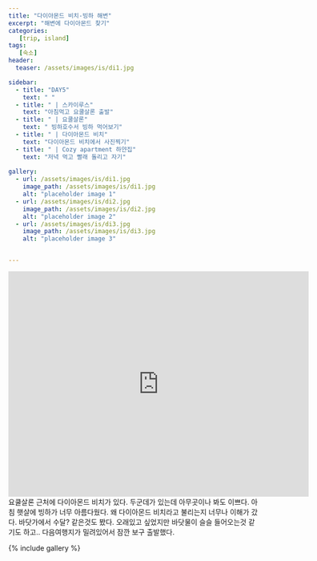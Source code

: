 ```yaml
---
title: "다이아몬드 비치-빙하 해변"
excerpt: "해변에 다이아몬드 찾기"
categories:
   [trip, island]
tags:
   [숙소]
header:
  teaser: /assets/images/is/di1.jpg

sidebar:
  - title: "DAY5"
    text: " "
  - title: " | 스카이루스"
    text: "아침먹고 요쿨살론 출발"
  - title: " | 요쿨살론"
    text: " 빙하호수서 빙하 먹어보기"
  - title: " | 다이아몬드 비치"
    text: "다이아몬드 비치에서 사진찍기"
  - title: " | Cozy apartment 하얀집"
    text: "저녁 먹고 빨래 돌리고 자기"
    
gallery:
  - url: /assets/images/is/di1.jpg
    image_path: /assets/images/is/di1.jpg
    alt: "placeholder image 1"
  - url: /assets/images/is/di2.jpg
    image_path: /assets/images/is/di2.jpg
    alt: "placeholder image 2"
  - url: /assets/images/is/di3.jpg
    image_path: /assets/images/is/di3.jpg
    alt: "placeholder image 3"


---
```


<iframe src="https://www.google.com/maps/embed?pb=!1m28!1m12!1m3!1d27922.851606798467!2d-16.238738811508505!3d64.06138569045821!2m3!1f0!2f0!3f0!3m2!1i1024!2i768!4f13.1!4m13!3e0!4m5!1s0x48cfd6ecd73a3819%3A0xcd05c959e10146a9!2zSsO2a3Vsc8OhcmzDs24sIOyVhOydtOyKrOuegOuTnA!3m2!1d64.0784458!2d-16.230553699999998!4m5!1s0x48cfd719a4fb06f3%3A0x4202e865f907845a!2zRGlhbW9uZCBCZWFjaCwg7JWE7J207Iqs656A65Oc!3m2!1d64.04433399999999!2d-16.1776622!5e0!3m2!1sko!2skr!4v1556867537854!5m2!1sko!2skr" width="600" height="450" frameborder="0" style="border:0" allowfullscreen></iframe>  
요쿨살론 근처에 다이아몬드 비치가 있다.  
두군데가 있는데 아무곳이나 봐도 이쁘다.  
아침 햇살에 빙하가 너무 아름다웠다.  
왜 다이아몬드 비치라고 불리는지 너무나 이해가 갔다.  
바닷가에서 수달? 같은것도 봤다.  
오래있고 싶었지만 바닷물이 슬슬 들어오는것 같기도 하고..  
다음여행지가 밀려있어서 잠깐 보구 출발했다.  

{% include gallery  %}
